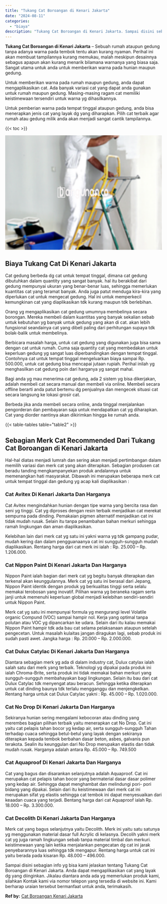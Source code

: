 ```yaml
---
title: "Tukang Cat Boroangan di Kenari Jakarta"
date: "2024-08-11"
categories: 
  - "biaya"
description: "Tukang Cat Boroangan di Kenari Jakarta. Sampai disini sebagian info yg bisa kami jelaskan tentang Tukang Cat Boroangan di Kenari Jakarta. Anda dapat mengapli..."
---
```


**Tukang Cat Boroangan di Kenari Jakarta** – Sebuah rumah ataupun gedung tanpa adanya warna pada tembok tentu akan kurang nyaman. Perihal ini akan membuat tampilannya kurang memukau, malah meskipun desainnya sebagus apapun akan kurang menarik bilamana warnanya yang biasa saja. Sangat utama untuk anda untuk memberikan warna pada hunian maupun gedung.

Untuk memberikan warna pada rumah maupun gedung, anda dapat mengaplikasikan cat. Ada banyak variasi cat yang dapat anda gunakan untuk rumah maupun gedung. Masing-masing ragam cat memiliki keistimewaan tersendiri untuk warna yg dihasilkannya.

Untuk pemberian warna pada tempat tinggal ataupun gedung, anda bisa menerapkan jenis cat yang layak dg yang diharapkan. Pilih cat terbaik agar rumah atau gedung milik anda akan menjadi sangat cantik tampilannya.

{{< toc >}}

![Tukang Cat Boroangan di Kenari Jakarta](/images/jasa-cat-murah14.png)

## Biaya Tukang Cat Di Kenari Jakarta

Cat gedung berbeda dg cat untuk tempat tinggal, dimana cat gedung dibutuhkan dalam quantity yang sangat banyak. hal itu berakibat dari gedung mempunyai ukuran yang benar-benar luas, sehingga memerlukan kuantitas cat yang teramat banyak. Anda juga patut menduga kira-kira yang diperlukan cat untuk mengecat gedung. Hal ini untuk memperkecil kemungkinan cat yang diaplikasikan tdk kurang maupun tdk berlebihan.

Orang yg mengaplikasikan cat gedung umumnya membelinya secara borongan. Mereka membeli dalam kuantitas yang banyak sekalian sebab untuk kebutuhan yg banyak untuk gedung yang akan di cat. akan lebih fungsional seandainya cat yang dibeli paling dari perhitungan supaya tdk bolak-balik untuk membelinya.

Berbicara masalah harga, untuk cat gedung yang digunakan juga bisa sama dengan cat untuk rumah. Cuma saja quantity cat yang membedakan untuk keperluan gedung yg sangat luas diperbandingkan dengan tempat tinggal. Contohnya cat untuk tempat tinggal mengeluarkan biaya sampai Rp. 500.000, untuk cat gedung bisa mencapai jutaan rupiah. Perihal inilah yg menghasilkan cat gedung poin dari harganya yg sangat mahal.

Bagi anda yg mau menerima cat gedung, ada 2 sistem yg bisa dikerjakan, adalah membeli cat secara manual dan membeli via online. Membeli secara offline berarti anda patut bertemu dg penjualnya dan mengecek situasi cat secara langsung ke lokasi grosir cat.

Berbeda jika anda membeli secara online, anda tinggal menjalankan pengorderan dan pembayaran saja untuk mendapatkan cat yg diharapkan. Cat yang diorder nantinya akan dikirimkan hingga ke rumah anda.

{{< table-tables table="table2" >}}

## Sebagian Merk Cat Recommended Dari Tukang Cat Boroangan di Kenari Jakarta

Hal-hal diatas menjadi lumrah dan sering akan menjadi pertimbangan dalam memilih variasi dan merk cat yang akan diterapkan. Sebagian produsen cat beradu tanding mengkampanyekan produk andalannya untuk memenangkan hati masyarakat. Dibawah ini merupakan beberapa merk cat untuk tempat tinggal dan gedung yg acap kali diaplikasikan :

### Cat Avitex Di Kenari Jakarta Dan Harganya

Cat Avitex mengindahkan hunian dengan tipe warna yang bercita rasa dan seni yg tinggi. Cat yg diproses dengan resin terbaik menjadikan cat merekat sempurna pada dinding. Pemakaian pigmen alternatif menjadikan cat ini tidak mudah rusak. Selain itu tanpa penambahan bahan merkuri sehingga ramah lingkungan dan aman diaplikasikan.

Kelebihan lain dari merk cat yg satu ini yakni warna yg tdk gampang pudar, mudah kering dan dalam pengguanaanya cat ini sungguh-sungguh mudah diaplikasikan. Rentang harga dari cat merk ini ialah : Rp. 25.000 – Rp. 1.206.000.

### Cat Nippon Paint Di Kenari Jakarta Dan Harganya

Nippon Paint ialah bagian dari merk cat yg begitu banyak diterapkan dan terkenal akan keunggulannya. Merk cat yg satu ini berasal dari Jepang, Nippon Paint identik dengan produk yg berkualitas tinggi serta selalu memakai terobosan yang inovatif. Pilihan warna yg beraneka ragam serta janji untuk memenuhi keperluan global menjadi kelebihan sendiri-sendiri untuk Nippon Paint.

Merk cat yg satu ini mempunyai formula yg mengurangi level Volatile organic Compund (VOC) sampai hampir nol. Kerja yang optimal tanpa polutan atau VOC yg dipancarkan ke udara. Selain dari itu kalau memakai Nippon Paint hampir tdk ada bau cat selama pelaksanaan ataupun setelah pengecetan. Untuk masalah kulaitas jangan diragukan lagi, sebab produk ini sudah pasti awet. Jangka harga : Rp. 20.000 – Rp. 2.000.000.

### Cat Dulux Catylac Di Kenari Jakarta Dan Harganya

Diantara sebagian merk yg ada di dalam industry cat, Dulux catylax ialah salah satu dari merk yang terbaik. Teknologi yg dipakai pada produk ini ialah Chroma-Brite, serta produk ini tidak memakai bahan merkuri yang sungguh-sungguh membahayakan bagi lingkungan. Selain itu bau dari cat Dulux Catylac tdk menyengat atau beracun. Sehingga ketika diterapkan untuk cat dinding baunya tdk terlalu mengganggu dan menjengkelkan. Rentang harga untuk cat Dulux Catylac yakni : Rp. 45.000 – Rp. 1.020.000.

### Cat No Drop Di Kenari Jakarta Dan Harganya

Sekiranya hunian sering mengalami kebocoran atau dinding yang merembes bagian pilihan terbaik yaitu menerapkan cat No Drop. Cat ini yaitu cat pelapis tahan bocor yg kedap air, serta sungguh-sungguh Tahan terhadap cuaca sehingga betul-betul yang layak dengan sekiranya diterapkan kepada tembok berbahan dasar beton, asbes, galvanis pun terakota. Sealin itu keunggulan dari No Drop merupakan elastis dan tidak mudah rusak. Harganya adalah antara Rp. 45.000 – Rp. 749.500

### Cat Aquaproof Di Kenari Jakarta Dan Harganya

Cat yang bagus dan disarankan selanjutnya adalah Aquaproof. Cat ini merupakan cat pelapis tahan bocor yang bermaterial dasar dasar polimer yang kedap air. Sehingga dapat menghambat dan melindungi pori- pori bidang yang dipakai. Selain dari itu keistimewaan dari merk cat ini merupakan sifat yg elastis sehingga cat tembok ini dapat menyesuaikan dari keaadan cuaca yang terjadi. Bentang harga dari cat Aquaproof ialah Rp. 18.000 – Rp. 3.300.000.

### Cat Decolith Di Kenari Jakarta Dan Harganya

Merk cat yang bagus selanjutnya yaitu Decolith. Merk ini yaitu satu satunya yg menggunakan material dasar full Acrylic di kelasnya. Decolih yakni merk cat yg juga ramah lingkungan sebab tanpa material timbal dan merkuri. keistimewaan yang lain ketika menjalankan pengecatan dg cat ini jarak penyebarannya luas sehingga tdk mengapur. Rentang harga untuk cat ini yaitu berada pada kisaran Rp. 48.000 – 496.000.

Sampai disini sebagian info yg bisa kami jelaskan tentang Tukang Cat Boroangan di Kenari Jakarta. Anda dapat mengaplikasikan cat yang layak dg yang diinginkan. Jikalau diantara anda ada yg memerlukan produk kami, silahkan Kontak kami via nomor telepon yang tersedia di website ini. Kami berharap uraian tersebut bermanfaat untuk anda, terimakasih.

**Ref by:** [Cat Boroangan Kenari Jakarta](https://id.wikipedia.org/wiki/Cat)
